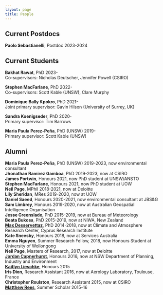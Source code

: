 ```yaml
---
layout: page
title: People
---
```


## Current Postdocs

**Paolo Sebastianelli**, Postdoc 2023-2024

## Current Students

**Bakhat Rawat**, PhD 2023-<br/>
       Co-supervisors: Nicholas Deutscher, Jennifer Powell (CSIRO)

**Stephen MacFarlane**, PhD 2022-<br/>
       Co-supervisors: Scott Kable (UNSW), Clare Murphy

**Dominique Bally Kpokro**, PhD 2021-<br/>
       Joint primary supervisor: Gavin Hilson (University of Surrey, UK)

**Sandra Koenigseder**, PhD 2020-<br/>
       Primary supervisor: Tim Barrows
              
**Maria Paula Perez-Peña**, PhD (UNSW) 2019-<br/>
       Primary supervisor: Scott Kable (UNSW)
              

## Alumni

**Maria Paula Perez-Peña**, PhD (UNSW) 2019-2023, now environmental consultant<br/>
**Jhonathan Ramirez Gamboa**, PhD 2019-2023, now at CSIRO<br/>
**James Portwin**, Honours 2021, now PhD student at UNSW/ANSTO<br/>
**Stephen MacFarlane**, Honours 2021, now PhD student at UOW<br/>
**Neil Page**, MPhil 2018-2021, now at Deloitte<br/>
**Lily Sheridan**, MRes 2019-2020, now at UOW<br/>
**Daniel Saeed**, Honours 2020-2021, now environmental consultant at JBS&G<br/>
**Sam Limbrey**, Honours 2019-2020, now at Australian Geospatial Intelligence Organisation<br/>
**Jesse Greenslade**, PhD 2015-2019, now at Bureau of Meteorology<br/>
**Beata Bukosa**, PhD 2015-2019, now at NIWA, New Zealand<br/>
**[Max Desservettaz](https://www.cyi.ac.cy/index.php/care-c/about-the-center/care-c-our-people/itemlist/user/1049-maximilien-desservettaz.html)**, PhD 2014-2018, now at Climate and Atmosphere Research Center, Cyprus Research Institute<br/>
**Kate Sneesby**, Honours 2018, now at Services Australia<br/>
**Emma Nguyen**, Summer Research Fellow, 2018, now Honours Student at University of Wollongong<br/>
**Neil Page**, Masters of Research, 2017, now at Deloitte<br/>
**[Jordan Capnerhurst](https://www.linkedin.com/in/jordan-capnerhurst-409b53b9)**, Honours 2016, now at NSW Department of Planning, Industry and Environment<br/>
**[Kaitlyn Lieschke](https://www.linkedin.com/in/kaitlyn-lieschke/)**, Honours 2015 <br/>
**Iris Dion**, Research Assistant 2016, now at Aerology Laboratory, Toulouse, France<br/>
**Christopher Roulston**, Research Assistant 2015, now at CSIRO<br/>
**[Matthew Rees](matthewreesearch.com)**, Summer Scholar 2015-16

